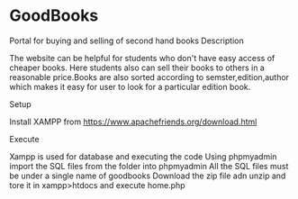 # GoodBooks
Portal for buying and selling of second hand books
Description

The website can be helpful for students who don't have easy access of cheaper books.
Here students also can sell their books to others in a reasonable price.Books are also sorted according to semster,edition,author which makes it easy for user to look for a particular edition book.

Setup

Install XAMPP from https://www.apachefriends.org/download.html 


Execute

Xampp is used for database and executing the code
Using phpmyadmin import the SQL files from the folder into phpmyadmin
All the SQL files must be under a single name of goodbooks
Download the zip file adn unzip and tore it in xampp>htdocs and execute home.php
